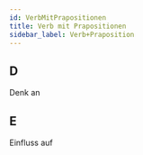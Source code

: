 ```yaml
---
id: VerbMitPrapositionen
title: Verb mit Prapositionen
sidebar_label: Verb+Praposition
---
```


## D

Denk an

## E

Einfluss auf
